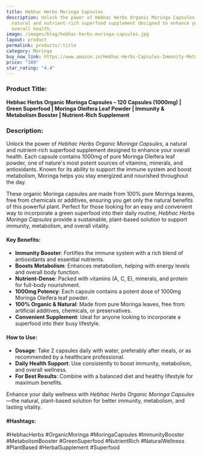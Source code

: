```yaml
---
title: Hebhac Herbs Moringa Capsules
description: Unlock the power of Hebhac Herbs Organic Moringa Capsules, a
  natural and nutrient-rich superfood supplement designed to enhance your
  overall health.
image: /images/blog/hebhac-herbs-moringa-capsules.jpg
layout: product
permalink: products/:title
category: Moringa
buy_now_link: https://www.amazon.in/Hebhac-Herbs-Capsules-Immunity-Metabolism-Nutritional/dp/B08XNWY2PW/ref=sr_1_19?crid=JPSHXC1IUKVG&tag=ayushmonk-21
price: "389"
star_rating: "4.4"
---
```

### Product Title:
**Hebhac Herbs Organic Moringa Capsules – 120 Capsules (1000mg) | Green Superfood | Moringa Oleifera Leaf Powder | Immunity & Metabolism Booster | Nutrient-Rich Supplement**

### Description:
Unlock the power of *Hebhac Herbs Organic Moringa Capsules*, a natural and nutrient-rich superfood supplement designed to enhance your overall health. Each capsule contains 1000mg of pure Moringa Oleifera leaf powder, one of nature's most potent sources of vitamins, minerals, and antioxidants. Known for its ability to support the immune system and boost metabolism, Moringa helps you stay energized and nourished throughout the day.

These organic Moringa capsules are made from 100% pure Moringa leaves, free from chemicals or additives, ensuring you get only the natural benefits of this powerful plant. Perfect for those looking for an easy and convenient way to incorporate a green superfood into their daily routine, *Hebhac Herbs Moringa Capsules* provide a sustainable, plant-based solution to support immunity, metabolism, and overall vitality.

#### Key Benefits:
- **Immunity Booster**: Fortifies the immune system with a rich blend of antioxidants and essential nutrients.
- **Boosts Metabolism**: Enhances metabolism, helping with energy levels and overall body function.
- **Nutrient-Dense**: Packed with vitamins (A, C, E), minerals, and protein for full-body nourishment.
- **1000mg Potency**: Each capsule contains a potent dose of 1000mg Moringa Oleifera leaf powder.
- **100% Organic & Natural**: Made from pure Moringa leaves, free from artificial additives, chemicals, or preservatives.
- **Convenient Supplement**: Ideal for anyone looking to incorporate a superfood into their busy lifestyle.

#### How to Use:
- **Dosage**: Take 2 capsules daily with water, preferably after meals, or as recommended by a healthcare professional.
- **Daily Health Support**: Use consistently to boost immunity, metabolism, and overall wellness.
- **For Best Results**: Combine with a balanced diet and healthy lifestyle for maximum benefits.

Enhance your daily wellness with *Hebhac Herbs Organic Moringa Capsules*—the natural, plant-based solution for better immunity, metabolism, and lasting vitality.

#### #Hashtags:
#HebhacHerbs #OrganicMoringa #MoringaCapsules #ImmunityBooster #MetabolismBooster #GreenSuperfood #NutrientRich #NaturalWellness #PlantBased #HerbalSupplement #Superfood
